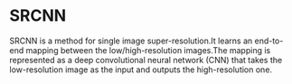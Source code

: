 # SRCNN

SRCNN is a method for single image super-resolution.It learns an end-to-end mapping between the low/high-resolution images.The mapping is represented as a deep convolutional neural network (CNN) that takes the low-resolution image as the input and outputs the high-resolution one.
